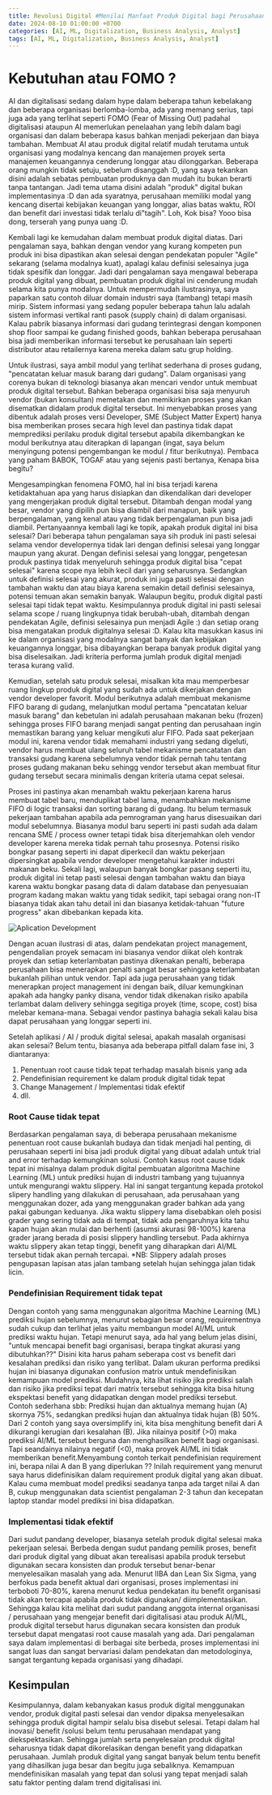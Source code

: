 ```yaml
---
title: Revolusi Digital #Menilai Manfaat Produk Digital bagi Perusahaan
date: 2024-08-10 01:00:00 +0700
categories: [AI, ML, Digitalization, Business Analysis, Analyst]
tags: [AI, ML, Digitalization, Business Analysis, Analyst]
---
```


# Kebutuhan atau FOMO ?

AI dan digitalisasi sedang dalam hype dalam beberapa tahun kebelakang dan beberapa organisasi berlomba-lomba, ada yang memang serius, tapi juga ada yang terlihat seperti FOMO (Fear of Missing Out) padahal digitalisasi ataupun AI memerlukan penelaahan yang lebih dalam bagi organisasi dan dalam beberapa kasus bahkan menjadi pekerjaan dan biaya tambahan. Membuat AI atau produk digital relatif mudah terutama untuk organisasi yang modalnya kencang dan manajemen proyek serta manajemen keuangannya cenderung longgar atau dilonggarkan. Beberapa orang mungkin tidak setuju, sebelum disanggah :D, yang saya tekankan disini adalah sebatas pembuatan produknya dan mudah itu bukan berarti tanpa tantangan. Jadi tema utama disini adalah "produk" digital bukan implementasinya :D dan ada syaratnya, perusahaan memiliki modal yang kencang disertai kebijakan keuangan yang longgar, alias batas waktu, ROI dan benefit dari investasi tidak terlalu di"tagih". Loh, Kok bisa? Yooo bisa dong, terserah yang punya uang :D. 

Kembali lagi ke kemudahan dalam membuat produk digital diatas. Dari pengalaman saya, bahkan dengan vendor yang kurang kompeten pun produk ini bisa dipastikan akan selesai dengan pendekatan populer "Agile" sekarang (selama modalnya kuat), apalagi kalau definisi selesainya juga tidak spesifik dan longgar. Jadi dari pengalaman saya mengawal beberapa produk digital yang dibuat, pembuatan produk digital ini cenderung mudah selama kita punya modalnya. Untuk mempermudah ilustrasinya, saya paparkan satu contoh diluar domain industri saya (tambang) tetapi masih mirip. Sistem informasi yang sedang populer beberapa tahun lalu adalah sistem informasi vertikal ranti pasok (supply chain) di dalam organisasi. Kalau pabrik biasanya informasi dari gudang terintegrasi dengan komponen shop floor sampai ke gudang finished goods, bahkan beberapa perusahaan bisa jadi memberikan informasi tersebut ke perusahaan lain seperti distributor atau retailernya karena mereka dalam satu grup holding. 

Untuk ilustrasi, saya ambil modul yang terlihat sederhana di proses gudang, "pencatatan keluar masuk barang dari gudang". Dalam organisasi yang corenya bukan di teknologi biasanya akan mencari vendor untuk membuat produk digital tersebut. Bahkan beberapa organisasi bisa saja menyuruh vendor (bukan konsultan) memetakan dan memikirkan proses yang akan disematkan didalam produk digital tersebut. Ini menyebabkan proses yang dibentuk adalah proses versi Developer, SME (Subject Matter Expert) hanya bisa memberikan proses secara high level dan pastinya tidak dapat memprediksi perilaku produk digital tersebut apabila dikembangkan ke modul berikutnya atau diterapkan di lapangan (ingat, saya belum menyingung potensi pengembangan ke modul / fitur berikutnya). Pembaca yang paham BABOK, TOGAF atau yang sejenis pasti bertanya, Kenapa bisa begitu? 

Mengesampingkan fenomena FOMO, hal ini bisa terjadi karena ketidaktahuan apa yang harus disiapkan dan dikendalikan dari developer yang mengerjakan produk digital tersebut. Ditambah dengan modal yang besar, vendor yang dipilih pun bisa diambil dari manapun, baik yang berpengalaman, yang kenal atau yang tidak berpengalaman pun bisa jadi diambil. Pertanyaannya kembali lagi ke topik, apakah produk digital ini bisa selesai? Dari beberapa tahun pengalaman saya sih produk ini pasti selesai selama vendor developernya tidak lari dengan definisi selesai yang longgar maupun yang akurat. Dengan definisi selesai yang longgar, pengetesan produk pastinya tidak menyeluruh sehingga produk digital bisa "cepat selesai" karena scope nya lebih kecil dari yang seharusnya. Sedangkan untuk definisi selesai yang akurat, produk ini juga pasti selesai dengan tambahan waktu dan atau biaya karena semakin detail definisi selesainya, potensi temuan akan semakin banyak. Walaupun begitu, produk digital pasti selesai tapi tidak tepat waktu. Kesimpulannya produk digital ini pasti selesai selama scope / ruang lingkupnya tidak berubah-ubah, ditambah dengan pendekatan Agile, definisi selesainya pun menjadi Agile :) dan setiap orang bisa mengatakan produk digitalnya selesai :D. Kalau kita masukkan kasus ini ke dalam organisasi yang modalnya sangat banyak dan kebijakan keuangannya longgar, bisa dibayangkan berapa banyak produk digital yang bisa diselesaikan. Jadi kriteria performa jumlah produk digital menjadi terasa kurang valid.

Kemudian, setelah satu produk selesai, misalkan kita mau memperbesar ruang lingkup produk digital yang sudah ada untuk dikerjakan dengan vendor developer favorit. Modul berikutnya adalah membuat mekanisme FIFO barang di gudang, melanjutkan modul pertama "pencatatan keluar masuk barang" dan kebetulan ini adalah perusahaan makanan beku (frozen) sehingga proses FIFO barang menjadi sangat penting dan perusahaan ingin memastikan barang yang keluar mengikuti alur FIFO. Pada saat pekerjaan modul ini, karena vendor tidak memahami industri yang sedang digeluti, vendor harus membuat ulang seluruh tabel mekanisme pencatatan dan transaksi gudang karena sebelumnya vendor tidak pernah tahu tentang proses gudang makanan beku sehingg vendor tersebut akan membuat fitur gudang tersebut secara minimalis dengan kriteria utama cepat selesai. 

Proses ini pastinya akan menambah waktu pekerjaan karena harus membuat tabel baru, menduplikat tabel lama, menambahkan mekanisme FIFO di logic transaksi dan sorting barang di gudang. Itu belum termasuk pekerjaan tambahan apabila ada pemrograman yang harus disesuaikan dari modul sebelumnya. Biasanya modul baru seperti ini pasti sudah ada dalam rencana SME / process owner tetapi tidak bisa diterjemahkan oleh vendor developer karena mereka tidak pernah tahu prosesnya. Potensi risiko bongkar pasang seperti ini dapat diperkecil dan waktu pekerjaan dipersingkat apabila vendor developer mengetahui karakter industri makanan beku. Sekali lagi, walaupun banyak bongkar pasang seperti itu, produk digital ini tetap pasti selesai dengan tambahan waktu dan biaya karena waktu bongkar pasang data di dalam database dan penyesuaian program kadang makan waktu yang tidak sedikit, tapi sebagai orang non-IT biasanya tidak akan tahu detail ini dan biasanya ketidak-tahuan "future progress" akan dibebankan kepada kita. 

![Aplication Development](</assets/img/apps_digital/digitaleasy.PNG>)

Dengan acuan ilustrasi di atas, dalam pendekatan project management, pengendalian proyek semacam ini biasanya vendor diikat oleh kontrak proyek dan setiap keterlambatan pastinya dikenakan penalti, beberapa perusahaan bisa menerapkan penalti sangat besar sehingga keterlambatan bukanlah pilihan untuk vendor. Tapi ada juga perusahaan yang tidak menerapkan project management ini dengan baik, diluar kemungkinan apakah ada hangky panky disana, vendor tidak dikenakan risiko apabila terlambat dalam delivery sehingga segitiga proyek (time, scope, cost) bisa melebar kemana-mana. Sebagai vendor pastinya bahagia sekali kalau bisa dapat perusahaan yang longgar seperti ini. 

Setelah aplikasi / AI / produk digital selesai, apakah masalah organisasi akan selesai? Belum tentu, biasanya ada beberapa pitfall dalam fase ini, 3 diantaranya: 
1. Penentuan root cause tidak tepat terhadap masalah bisnis yang ada 
2. Pendefinisian requirement ke dalam produk digital tidak tepat
3. Change Management / Implementasi tidak efektif 
4. dll.

### Root Cause tidak tepat

Berdasarkan pengalaman saya, di beberapa perusahaan mekanisme penentuan root cause bukanlah budaya dan tidak menjadi hal penting, di perusahaan seperti ini bisa jadi produk digital yang dibuat adalah untuk trial and error terhadap kemungkinan solusi. Contoh kasus root cause tidak tepat ini misalnya dalam produk digital pembuatan algoritma Machine Learning (ML) untuk prediksi hujan di industri tambang yang tujuannya untuk mengurangi waktu slippery. Hal ini sangat tergantung kepada protokol slipery handling yang dilakukan di perusahaan, ada perusahaan yang menggunakan dozer, ada yang menggunakan grader bahkan ada yang pakai gabungan keduanya. Jika waktu slippery lama disebabkan oleh posisi grader yang sering tidak ada di tempat, tidak ada pengaruhnya kita tahu kapan hujan akan mulai dan berhenti (asumsi akurasi 98-100%) karena grader jarang berada di posisi slippery handling tersebut. Pada akhirnya waktu slippery akan tetap tinggi, benefit yang diharapkan dari AI/ML tersebut tidak akan pernah tercapai. 
*NB: Slippery adalah proses pengupasan lapisan atas jalan tambang setelah hujan sehingga jalan tidak licin.

### Pendefinisian Requirement tidak tepat

Dengan contoh yang sama menggunakan algoritma Machine Learning (ML) prediksi hujan sebelumnya, menurut sebagian besar orang, requirementnya sudah cukup dan terlihat jelas yaitu membangun model AI/ML untuk prediksi waktu hujan. Tetapi menurut saya, ada hal yang belum jelas disini, "untuk mencapai benefit bagi organisasi, berapa tingkat akurasi yang dibutuhkan??" Disini kita harus paham seberapa cost vs benefit dari kesalahan prediksi dan risiko yang terlibat. Dalam ukuran performa prediksi hujan ini biasanya digunakan confusion matrix untuk mendefinisikan kemampuan model prediksi. Mudahnya, kita lihat risiko jika prediksi salah dan risiko jika prediksi tepat dari matrix tersebut sehingga kita bisa hitung ekspektasi benefit yang didapatkan dengan model prediksi tersebut. Contoh sederhana sbb: Prediksi hujan dan aktualnya memang hujan (A) skornya 75%, sedangkan prediksi hujan dan aktualnya tidak hujan (B) 50%. Dari 2 contoh yang saya oversimplify ini, kita bisa menghitung benefit dari A dikurangi kerugian dari kesalahan (B). Jika nilainya positif (>0) maka prediksi AI/ML tersebut berguna dan menghasilkan benefit bagi organisasi. Tapi seandainya nilainya negatif (<0), maka proyek AI/ML ini tidak memberikan benefit.Menyambung contoh terkait pendefinisian requirement ini, berapa nilai A dan B yang diperlukan ?? Inilah requirement yang menurut saya harus didefinisikan dalam requirement produk digital yang akan dibuat. Kalau cuma membuat model prediksi seadanya tanpa ada target nilai A dan B, cukup menggunakan data scientist pengalaman 2-3 tahun dan kecepatan laptop standar model prediksi ini bisa didapatkan. 

### Implementasi tidak efektif

Dari sudut pandang developer, biasanya setelah produk digital selesai maka pekerjaan selesai. Berbeda dengan sudut pandang pemilik proses, benefit dari produk digital yang dibuat akan terealisasi apabila produk tersebut digunakan secara konsisten dan produk tersebut benar-benar menyelesaikan masalah yang ada. Menurut IIBA dan Lean Six Sigma, yang berfokus pada benefit aktual dari organisasi, proses implementasi ini terboboti 70-80%, karena menurut kedua pendekatan itu benefit organisasi tidak akan tercapai apabila produk tidak digunakan/ diimplementasikan. Sehingga kalau kita melihat dari sudut pandang anggota internal organisasi / perusahaan yang mengejar benefit dari digitalisasi atau produk AI/ML, produk digital tersebut harus digunakan secara konsisten dan produk tersebut dapat mengatasi root cause masalah yang ada. Dari pengalaman saya dalam implementasi di berbagai site berbeda, proses implementasi ini sangat luas dan sangat bervariasi dalam pendekatan dan metodologinya, sangat tergantung kepada organisasi yang dihadapi. 

## Kesimpulan 

Kesimpulannya, dalam kebanyakan kasus produk digital menggunakan vendor, produk digital pasti selesai dan vendor dipaksa menyelesaikan sehingga produk digital hampir selalu bisa disebut selesai. Tetapi dalam hal inovasi/ benefit /solusi belum tentu perusahaan mendapat yang diekspektasikan. Sehingga jumlah serta penyelesaian produk digital seharusnya tidak dapat dikorelasikan dengan benefit yang didapatkan perusahaan. Jumlah produk digital yang sangat banyak belum tentu benefit yang dihasilkan juga besar dan begitu juga sebaliknya. Kemampuan mendefinisikan masalah yang tepat dan solusi yang tepat menjadi salah satu faktor penting dalam trend digitalisasi ini.  

